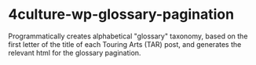# 4culture-wp-glossary-pagination
Programmatically creates alphabetical "glossary" taxonomy, based on the first letter of the title of each Touring Arts (TAR) post, and generates the relevant html for the glossary pagination.
